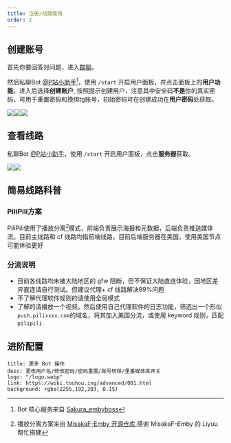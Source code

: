 ```yaml
---
title: 注册/线路使用
order: 2
---
```

## 创建账号
首先你要回答对问题，进入[群聊](https://t.me/PiliPiliTv)。

然后私聊Bot [@P站小助手](https://t.me/PiliPiliUltraTv_bot)[^1]，使用 `/start` 开启用户面板，并点击面板上的**用户功能**，进入后选择**创建账户**, 按照提示创建用户，注意其中安全码**不是**你的真实密码，可用于重置密码和换绑tg账号，初始密码可在创建成功在**用户密码**处获取。

![](https://img.112203.xyz/2024/02/1707747748.webp)![](https://img.112203.xyz/2024/02/1707747759.webp)![](https://img.112203.xyz/2024/02/1707747870.webp)
## 查看线路
私聊Bot [@P站小助手](https://t.me/PiliPiliUltraTv_bot)，使用 `/start` 开启用户面板，点击**服务器**获取。

![](https://img.112203.xyz/2024/02/1707748277.webp)![](https://img.112203.xyz/2024/02/1707748310.webp)
## 简易线路科普

### PiliPili方案
PiliPili使用了播放分离[^2]模式，前端负责展示海报和元数据，后端负责推送媒体流。目前主线路和 cf 线路均指前端线路，目前后端服务器在美国，使用美国节点可能体验更好
### 分流说明
- 目前各线路均未被大陆地区的 gfw 阻断，但不保证大陆直连体验，因地区差异直连请自行测试。但建议代理+ cf 线路解决99%问题
- 不了解代理软件规则的请使用全局模式
- 了解的请播放一个视频，然后使用自己代理软件的日志功能，筛选出一个形似`push.pilixxxx.com`的域名，将其加入美国分流，或使用 keyword 规则，匹配`pilipili`

## 进阶配置


```component VPCard
title: 更多 Bot 操作
desc: 更改用户名/修改密码/密码重置/账号转移/里番媒体库开关
logo: "/logo.webp"
link: https://wiki.touhou.ing/advanced/001.html
background: rgba(2255,192,203, 0.15)
```

[^1]:Bot 核心服务来自 [Sakura_embyboss](https://github.com/berry8838/Sakura_embyboss)
[^2]:播放分离方案来自 [MisakaF-Emby 开源仓库](https://github.com/MisakaFxxk/Go_stream),感谢 MisakaF-Emby 的 Liyuu 帮忙搭建